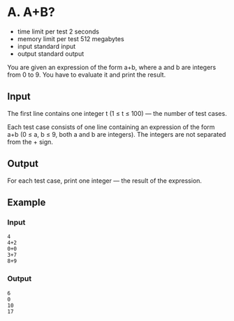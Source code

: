 # A. A+B?

-   time limit per test 2 seconds
-   memory limit per test 512 megabytes
-   input standard input
-   output standard output

You are given an expression of the form a+b, where a and b are integers from 0 to 9. You have to evaluate it and print the result.

## Input

The first line contains one integer t (1 ≤ t ≤ 100) — the number of test cases.

Each test case consists of one line containing an expression of the form a+b (0 ≤ a, b ≤ 9, both a and b are integers). The integers are not separated from the + sign.

## Output

For each test case, print one integer — the result of the expression.

## Example

### Input

    4
    4+2
    0+0
    3+7
    8+9

### Output

    6
    0
    10
    17
